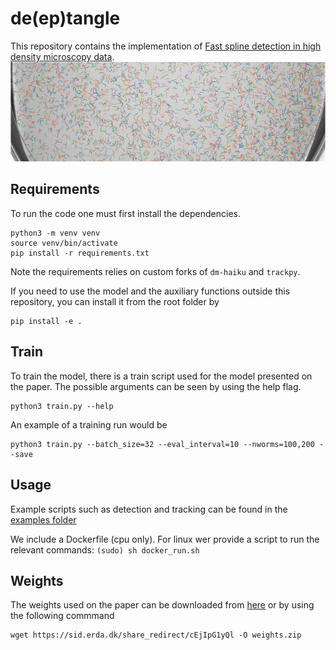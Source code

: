 # de(ep)tangle
This repository contains the implementation of [Fast spline detection in high density microscopy data](https://arxiv.org/abs/2301.04460).
![de(ep)tangle method diagram](./docs/figures/dense.png)

## Requirements
To run the code one must first install the dependencies.

```setup
python3 -m venv venv
source venv/bin/activate
pip install -r requirements.txt
```
Note the requirements relies on custom forks of `dm-haiku` and `trackpy`.


If you need to use the model and the auxiliary functions outside this repository, you can install it from the root folder by
```install
pip install -e .
```

## Train
To train the model, there is a train script used for the model presented on the paper.
The possible arguments can be seen by using the help flag.
```train
python3 train.py --help
```

An example of a training run would be
```train
python3 train.py --batch_size=32 --eval_interval=10 --nworms=100,200 --save
```

## Usage
Example scripts such as detection and tracking can be found in the [examples folder](./examples)

We include a Dockerfile (cpu only). For linux wer provide a script to run the relevant commands:
```(sudo) sh docker_run.sh```


## Weights
The weights used on the paper can be downloaded from [here](https://sid.erda.dk/share_redirect/cEjIpG1yQl)
or by using the following commmand
```download
wget https://sid.erda.dk/share_redirect/cEjIpG1yQl -O weights.zip
```

